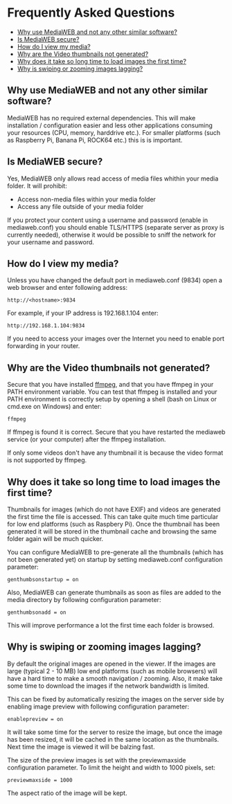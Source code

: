 # Frequently Asked Questions

- [Why use MediaWEB and not any other similar software?](#why-use-mediaweb-and-not-any-other-similar-software)
- [Is MediaWEB secure?](#is-mediaweb-secure)
- [How do I view my media?](#how-do-i-view-my-media)
- [Why are the Video thumbnails not generated?](#why-are-the-video-thumbnails-not-generated)
- [Why does it take so long time to load images the first time?](#why-does-it-take-so-long-time-to-load-images-the-first-time)
- [Why is swiping or zooming images lagging?](#why-is-swiping-or-zooming-images-lagging)


## Why use MediaWEB and not any other similar software?

MediaWEB has no required external dependencies. This will make installation / configuration easier and less other applications consuming your resources (CPU, memory, harddrive etc.). For smaller platforms (such as Raspberry Pi, Banana Pi, ROCK64 etc.) this is is important.

## Is MediaWEB secure?

Yes, MediaWEB only allows read access of media files whithin your media folder. It will prohibit:

* Access non-media files within your media folder
* Access any file outside of your media folder

If you protect your content using a username and password (enable in mediaweb.conf) you should enable TLS/HTTPS (separate server as proxy is currently needed), otherwise it would be possible to sniff the network for your username and password.

## How do I view my media?

Unless you have changed the default port in mediaweb.conf (9834) open a web browser and enter following address:

    http://<hostname>:9834

For example, if your IP address is 192.168.1.104 enter:

    http://192.168.1.104:9834

If you need to access your images over the Internet you need to enable port forwarding in your router. 

## Why are the Video thumbnails not generated?

Secure that you have installed [ffmpeg](https://www.ffmpeg.org/), and that you have ffmpeg in your PATH environment variable. You can test that ffmpeg is installed and your PATH environment is correctly setup by opening a shell (bash on Linux or cmd.exe on Windows) and enter:

    ffmpeg

If ffmpeg is found it is correct. Secure that you have restarted the mediaweb service (or your computer) after the ffmpeg installation.

If only some videos don't have any thumbnail it is because the video format is not supported by ffmpeg.

## Why does it take so long time to load images the first time?

Thumbnails for images (which do not have EXIF) and videos are generated the first time the file is accessed. This can take quite much time particular for low end platforms (such as Raspbery Pi). Once the thumbnail has been generated it will be stored in the thumbnail cache and browsing the same folder again will be much quicker.

You can configure MediaWEB to pre-generate all the thumbnails (which has not been generated yet) on startup by setting mediaweb.conf configuration parameter:

    genthumbsonstartup = on

Also, MediaWEB can generate thumbnails as soon as files are added to the media directory by following configuration parameter:

    genthumbsonadd = on

This will improve performance a lot the first time each folder is browsed. 

## Why is swiping or zooming images lagging?

By default the original images are opened in the viewer. If the images are large (typical 2 - 10 MB) low end platforms (such as mobile browsers) will have a hard time to make a smooth navigation / zooming. Also, it make take some time to download the images if the network bandwidth is limited.

This can be fixed by automatically resizing the images on the server side by enabling image preview with following configuration parameter:

    enablepreview = on

It will take some time for the server to resize the image, but once the image has been resized, it will be cached in the same location as the thumbnails. Next time the image is viewed it will be balzing fast. 

The size of the preview images is set with the previewmaxside configuration parameter. To limit the height and width to 1000 pixels, set:

    previewmaxside = 1000

The aspect ratio of the image will be kept.